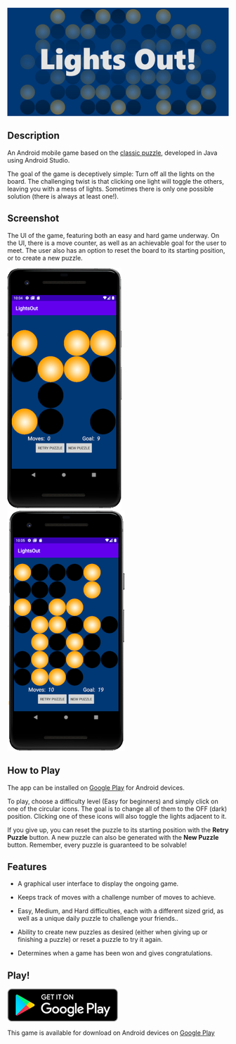![Header](images/header.png)

## Description

An Android mobile game based on the [classic puzzle](https://en.wikipedia.org/wiki/Lights_Out_(game)), developed in Java using Android Studio.

The goal of the game is deceptively simple: Turn off all the lights on the board. The challenging twist is that clicking one light will toggle the others, leaving you with a mess of lights. Sometimes there is only one possible solution (there is always at least one!).

## Screenshot

The UI of the game, featuring both an easy and hard game underway. On the UI, there is a move counter, as well as an achievable goal for the user to meet. The user also has an option to reset the board to its starting position, or to create a new puzzle.

![Image of Easy Gameplay](images/Capture.PNG) ![Image of Hard Gameplay](images/Capture2.PNG)

## How to Play

The app can be installed on [Google Play](https://play.google.com/store/apps/details?id=app.game.lightsout) for Android devices.

To play, choose a difficulty level (Easy for beginners) and simply click on one of the circular icons. The goal is to change all of them to the OFF (dark) position. Clicking one of these icons will also toggle the lights adjacent to it.

If you give up, you can reset the puzzle to its starting position with the **Retry Puzzle** button. A new puzzle can also be generated with the **New Puzzle** button. Remember, every puzzle is guaranteed to be solvable!

## Features

* A graphical user interface to display the ongoing game.

* Keeps track of moves with a challenge number of moves to achieve.

* Easy, Medium, and Hard difficulties, each with a different sized grid, as well as a unique daily puzzle to challenge your friends..

* Ability to create new puzzles as desired (either when giving up or finishing a puzzle) or reset a puzzle to try it again.

* Determines when a game has been won and gives congratulations.

## Play!

[![Foo](images/google-play-badge-small.png)](https://play.google.com/store/apps/details?id=app.game.lightsout)

This game is available for download on Android devices on [Google Play](https://play.google.com/store/apps/details?id=app.game.lightsout)